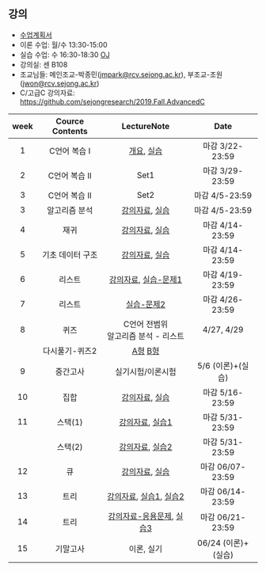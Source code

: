 
## 강의
- [수업계획서](https://github.com/sejongresearch/2020.Spring.DataStructure/blob/master/%E1%84%80%E1%85%A1%E1%86%BC%E1%84%8B%E1%85%B4%E1%84%80%E1%85%A8%E1%84%92%E1%85%AC%E1%86%A8%E1%84%89%E1%85%A5.pdf)
- 이론 수업: 월/수 13:30-15:00 
- 실습 수업: 수 16:30-18:30 [OJ](https://ex-oj.sejong.ac.kr) 
- 강의실: 센 B108
- 조교님들: 메인조교-박종민(jmpark@rcv.sejong.ac.kr), 부조교-조원(jwon@rcv.sejong.ac.kr)
- C/고급C 강의자료: https://github.com/sejongresearch/2019.Fall.AdvancedC

| week | Cource Contents | LectureNote | Date | 
|:---:|:---:|:---:|:---:|
| 1  |  C언어 복습 I | [개요](https://github.com/sejongresearch/2020.Spring.DataStructure/blob/master/LectureNote/%E1%84%8C%E1%85%A1%E1%84%85%E1%85%AD%E1%84%80%E1%85%AE%E1%84%8C%E1%85%A9_Intro_0315.pdf), [실습](https://www.dropbox.com/s/0ifi00guobtnj4l/%EC%9E%90%EB%A3%8C%EA%B5%AC%EC%A1%B0%EC%8B%A4%EC%8A%B5-1%EC%A3%BC%EC%B0%A8_C%EB%B3%B5%EC%8A%B5-20180308.pdf?dl=0) | 마감 3/22-23:59 |
| 2  |  C언어 복습 II | Set1 | 마감 3/29-23:59 |
| 3  |  C언어 복습 II | Set2 | 마감 4/5-23:59 |
| 3 | 알고리즘 분석  | [강의자료](https://www.dropbox.com/s/f4gvfzk3vdwt6ee/%EA%B0%95%EC%9D%9801-%EC%95%8C%EA%B3%A0%EB%A6%AC%EC%A6%98%20%EB%B6%84%EC%84%9D_%EC%B5%9C%EC%9C%A0%EA%B2%BD.pdf?dl=0), [실습](https://www.dropbox.com/s/ll46d9hsojlyzjp/%EC%9E%90%EB%A3%8C%EA%B5%AC%EC%A1%B0%EC%8B%A4%EC%8A%B5-2%EC%A3%BC%EC%B0%A8_%EB%B6%84%EC%84%9D-20190315.pdf?dl=0) | 마감 4/5-23:59 | 
| 4 | 재귀 | [강의자료](https://www.dropbox.com/s/z9sohcm0ff0wrel/%EA%B0%95%EC%9D%9802-%EC%9E%AC%EA%B7%80.pdf?dl=0), [실습](https://www.dropbox.com/s/ztqnpexvep9uoo9/%EC%9E%90%EB%A3%8C%EA%B5%AC%EC%A1%B0%EC%8B%A4%EC%8A%B5-3%EC%A3%BC%EC%B0%A8_%EC%9E%AC%EA%B7%80-20190322.pdf?dl=0) | 마감 4/14-23:59 |
| 5 | 기초 데이터 구조 | [강의자료](https://www.dropbox.com/s/hesj4lsom5wyuso/%EA%B0%95%EC%9D%9803-%EA%B8%B0%EC%B4%88%20%EB%8D%B0%EC%9D%B4%ED%84%B0%EA%B5%AC%EC%A1%B0_%EC%B5%9C%EC%9C%A0%EA%B2%BD.pdf?dl=0), [실습](https://www.dropbox.com/s/9hxybx6vgw63gvw/%EC%9E%90%EB%A3%8C%EA%B5%AC%EC%A1%B0%EC%8B%A4%EC%8A%B5-4%EC%A3%BC%EC%B0%A8_%EA%B8%B0%EC%B4%88%EB%8D%B0%EC%9D%B4%ED%84%B0%EA%B5%AC%EC%A1%B0-20190329.pdf?dl=0) | 마감 4/14-23:59 |
| 6 | 리스트 | [강의자료](https://www.dropbox.com/s/sdlyoahp16kijsd/%EA%B0%95%EC%9D%9804-%EB%A6%AC%EC%8A%A4%ED%8A%B8.pdf?dl=0), [실습-문제1](https://github.com/sejongresearch/2020.Spring.DataStructure/blob/master/HW/%E1%84%8C%E1%85%A1%E1%84%85%E1%85%AD%E1%84%80%E1%85%AE%E1%84%8C%E1%85%A9%E1%84%89%E1%85%B5%E1%86%AF%E1%84%89%E1%85%B3%E1%86%B8-5%E1%84%8C%E1%85%AE%E1%84%8E%E1%85%A1_%E1%84%8B%E1%85%A7%E1%86%AB%E1%84%80%E1%85%A7%E1%86%AF%E1%84%85%E1%85%B5%E1%84%89%E1%85%B3%E1%84%90%E1%85%B3(1)-20190313.pdf) | 마감 4/19-23:59 |
| 7 | 리스트 |  [실습-문제2](https://github.com/sejongresearch/2020.Spring.DataStructure/blob/master/HW/%E1%84%8C%E1%85%A1%E1%84%85%E1%85%AD%E1%84%80%E1%85%AE%E1%84%8C%E1%85%A9%E1%84%89%E1%85%B5%E1%86%AF%E1%84%89%E1%85%B3%E1%86%B8-6%E1%84%8C%E1%85%AE%E1%84%8E%E1%85%A1_%E1%84%85%E1%85%B5%E1%84%89%E1%85%B3%E1%84%90%E1%85%B3(2)-20170321.pdf) | 마감 4/26-23:59 |
| 8 | 퀴즈 | C언어 전범위 <br> 알고리즘 분석 - 리스트  | 4/27, 4/29  |
|  | 다시풀기-퀴즈2 | [A형](https://github.com/sejongresearch/2020.Spring.DataStructure/files/4571397/-.1.A.-20200429.pdf)  [B형](https://github.com/sejongresearch/2020.Spring.DataStructure/files/4571399/-.1.B.-20200429.pdf)  | |
| 9 | 중간고사 | 실기시험/이론시험  | 5/6 (이론)+(실습)  |
| 10 | 집합 | [강의자료](https://www.dropbox.com/s/xlnhfj7qwmhqg7x/%EA%B0%95%EC%9D%9805-%EC%A7%91%ED%95%A9.pdf?dl=0), [실습](https://github.com/sejongresearch/2020.Spring.DataStructure/blob/master/HW/%EC%9E%90%EB%A3%8C%EA%B5%AC%EC%A1%B0%EC%8B%A4%EC%8A%B5-7%EC%A3%BC%EC%B0%A8_%EC%A7%91%ED%95%A9-20200520-%EC%B5%9C%EC%9C%A0%EA%B2%BD.pdf)  | 마감 5/16-23:59 |  
| 11 | 스택(1) | [강의자료](https://www.dropbox.com/s/krzqpetgbj6jyz8/%EA%B0%95%EC%9D%9806-%EC%8A%A4%ED%83%9D.pdf?dl=0), [실습1](https://www.dropbox.com/s/p0tkv180xq2suf4/%EC%9E%90%EB%A3%8C%EA%B5%AC%EC%A1%B0%EC%8B%A4%EC%8A%B5-9%EC%A3%BC%EC%B0%A8_%EC%8A%A4%ED%83%9D%281%29-20190503.pdf?dl=0)  | 마감 5/31-23:59 |
|    | 스택(2) | [강의자료](https://www.dropbox.com/s/x5gmpdozwcez6pc/%EA%B0%95%EC%9D%9806-%EC%8A%A4%ED%83%9D_20190510.pptx?dl=0), [실습2](https://www.dropbox.com/s/tjz3v8mgwnqii13/%EC%9E%90%EB%A3%8C%EA%B5%AC%EC%A1%B0%EC%8B%A4%EC%8A%B5-10%EC%A3%BC%EC%B0%A8_%EC%8A%A4%ED%83%9D%282%29-20190510.pdf?dl=0)  | 마감 5/31-23:59 |
| 12 | 큐  | [강의자료](https://github.com/sejongresearch/2020.Spring.DataStructure/blob/master/LectureNote/%E1%84%80%E1%85%A1%E1%86%BC%E1%84%8B%E1%85%B407-%E1%84%8F%E1%85%B2-%E1%84%8E%E1%85%AC%E1%84%8B%E1%85%B2%E1%84%80%E1%85%A7%E1%86%BC.pdf), [실습](https://www.dropbox.com/s/1ja9casd93mrpiz/%EC%9E%90%EB%A3%8C%EA%B5%AC%EC%A1%B0%EC%8B%A4%EC%8A%B5-11%EC%A3%BC%EC%B0%A8_%ED%81%90-20190517.pdf?dl=0)  |  마감 06/07-23:59  |
| 13 | 트리  | [강의자료](https://www.dropbox.com/s/lpxh1m2487w6kem/%EA%B0%95%EC%9D%9808-%ED%8A%B8%EB%A6%AC.pdf?dl=0), [실습1](https://www.dropbox.com/s/jm9qvwlro6slpu5/%EC%9E%90%EB%A3%8C%EA%B5%AC%EC%A1%B0%EC%8B%A4%EC%8A%B5-12%EC%A3%BC%EC%B0%A8_%ED%8A%B8%EB%A6%AC%281%29-20190524.pdf?dl=0), [실습2](https://www.dropbox.com/s/klg549pgsbi1kxc/%EC%9E%90%EB%A3%8C%EA%B5%AC%EC%A1%B0%EC%8B%A4%EC%8A%B5-13%EC%A3%BC%EC%B0%A8_%ED%8A%B8%EB%A6%AC%282%29-20190531.pdf?dl=0)  | 마감 06/14-23:59 |
| 14 | 트리  |  [강의자료-응용문제](https://github.com/sejongresearch/2020.Spring.DataStructure/blob/master/LectureNote/%E1%84%80%E1%85%A1%E1%86%BC%E1%84%8B%E1%85%B408-%E1%84%90%E1%85%B3%E1%84%85%E1%85%B5-%E1%84%89%E1%85%B5%E1%86%AF%E1%84%89%E1%85%B3%E1%86%B8-20200615.pdf), [실습3](https://www.dropbox.com/s/hcv9erqgmbnk1gb/%EC%9E%90%EB%A3%8C%EA%B5%AC%EC%A1%B0%EC%8B%A4%EC%8A%B5-14%EC%A3%BC%EC%B0%A8_%ED%8A%B8%EB%A6%AC%283%29-20190607.pdf?dl=0) | 마감 06/21-23:59 |
| 15 | 기말고사 | 이론, 실기  |  06/24 (이론)+(실습)  |



















